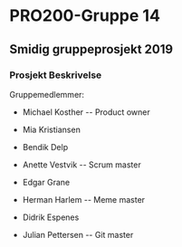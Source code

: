 # PRO200-Gruppe 14

## Smidig gruppeprosjekt 2019 

### Prosjekt Beskrivelse


Gruppemedlemmer:

- Michael Kosther -- Product owner

- Mia Kristiansen 

- Bendik Delp

- Anette Vestvik -- Scrum master

- Edgar Grane 

- Herman Harlem -- Meme master

- Didrik Espenes

- Julian Pettersen -- Git master
